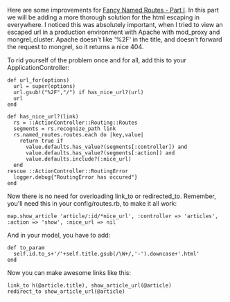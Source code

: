 Here are some improvements for [Fancy Named Routes - Part I](/fancy-named-routes). In this part we will be adding a more thorough solution for the html escaping in everywhere.  I noticed this was absolutely important, when I tried to view an escaped url in a production environment with Apache with mod_proxy and mongrel_cluster. Apache doesn't like '%2F' in the title, and doesn't forward the request to mongrel, so it returns a nice 404.

To rid yourself of the problem once and for all, add this to your ApplicationController:

    def url_for(options)
      url = super(options)
      url.gsub!("%2F","/") if has_nice_url?(url)
      url
    end

    def has_nice_url?(link)
      rs = ::ActionController::Routing::Routes
      segments = rs.recognize_path link
      rs.named_routes.routes.each do |key,value|
        return true if
          value.defaults.has_value?(segments[:controller]) and
          value.defaults.has_value?(segments[:action]) and
          value.defaults.include?(:nice_url)
      end
    rescue ::ActionController::RoutingError
      logger.debug{"RoutingError has occured"}
    end

Now there is no need for overloading link_to or redirected_to. Remember, you'll need this in your config/routes.rb, to make it all work:

    map.show_article 'article/:id/*nice_url', :controller => 'articles', :action => 'show', :nice_url => nil

And in your model, you have to add:

    def to_param
      self.id.to_s+'/'+self.title.gsub(/\W+/,'-').downcase+'.html'
    end

Now you can make awesome links like this:

    link_to h(@article.title), show_article_url(@article)
    redirect_to show_article_url(@article)
